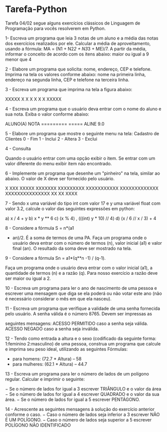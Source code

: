 # Tarefa-Python
Tarefa 04/02
segue alguns exercícios clássicos de Linguagem de Programação para vocês resolverem em Python.

1- Escreva um programa que leia 3
notas de um aluno e a média das
notas dos exercícios realizados
por ele. Calcular a média de
aproveitamento, usando a fórmula:
MA = (N1 + N2*2 + N3*3 + ME)/7. A
partir da média, informar o
conceito de acordo com os itens
abaixo:
maior ou igual a 9
menor que 4

2 - Elabore um programa que
solicita: nome, endereço, CEP e
telefone. Imprima na tela os
valores conforme abaixo:
nome na primeira linha,
endereço na segunda linha,
CEP e telefone na terceira linha.

3 - Escreva um programa que
imprima na tela a figura abaixo:

XXXXX
X X
X X
X X
XXXXX

4 - Escreva um programa que o
usuário deva entrar com o nome do
aluno e sua nota. Exiba o valor
conforme abaixo:

ALUNO(A) NOTA
========= =====
ALINE 9.0

5 - Elabore um programa que
mostre o seguinte menu na tela:
Cadastro de Clientes
0 - Fim
1 - Inclui
2 - Altera
3 - Exclui

4 - Consulta

Quando o usuário entrar com uma
opção exibir o item. Se entrar
com um valor diferente do menu
exibir item não encontrado.

6 - Implemente um programa que
desenhe um "pinheiro" na tela,
similar ao abaixo. O valor de X
deve ser fornecido pelo usuário.

X
XXX
XXXXX
XXXXXXX
XXXXXXXXX
XXXXXXXXXXX
XXXXXXXXXXXXX
XXXXXXXXXXXXXXX
XX
XX
XXXX

7 - Sendo x uma variável do tipo
int com valor 17 e y uma variável
float com valor 3.2, calcule o
valor das seguintes expressões em
python:

a) x / 4 + y
b) x * y ** 6
c) (x % 4) , (((int) y * 10) //
4)
d) (x / 6 // x / 3) + 4

8 - Considere a fórmula S = n*(a1
+ an)/2. É a soma de termos de
uma PA. Faça um programa onde o
usuário deva entrar com o número
de termos (n), valor inicial (a1)
e valor final (an). O resultado
da soma deve ser mostrado na
tela.

9 - Considere a fórmula Sn =
a1*(q**n -1) / (q-1).

Faça um programa onde o usuário
deva entrar com o valor inicial
(a1), a quantidade de termos (n)
e a razão (q). Para nosso
exercício a razão deve ser maior
ou igual a 2.

10 - Escreva um programa para ler
o ano de nascimento de uma pessoa
e escrever uma mensagem que diga
se ela poderá ou não votar este
ano
(não é necessário considerar o
mês em que ela nasceu).

11 - Escreva um programa que
verifique a validade de uma senha
fornecida pelo usuário. A senha
válida é o número 8765. Devem ser
impressas as

seguintes mensagens:
ACESSO PERMITIDO caso a senha
seja válida.
ACESSO NEGADO caso a senha seja
inválida.

12 - Tendo como entrada a altura
e o sexo (codificado da seguinte
forma:
1:feminino 2:masculino) de uma
pessoa, construa um programa que
calcule e imprima seu peso ideal,
utilizando as seguintes
Fórmulas:
- para homens: (72.7 * Altura) –
58
- para mulheres: (62.1 * Altura)
– 44.7

13 - Escreva um programa para ler
o número de lados de um polígono
regular. Calcular e imprimir o
seguinte:

− Se o número de lados for igual
a 3 escrever TRIÂNGULO e o valor
da área
− Se o número de lados for igual
a 4 escrever QUADRADO e o valor
da sua área.
− Se o número de lados for igual
a 5 escrever PENTÁGONO.

14 - Acrescente as seguintes
mensagens à solução do
exercício anterior conforme o
caso.
− Caso o número de lados
seja inferior a 3 escrever
NÃO É UM
POLÍGONO.
− Caso o número de lados seja
superior a 5 escrever POLÍGONO
NÃO
IDENTIFICADO